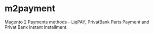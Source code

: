 # m2payment
Magento 2 Payments methods - LiqPAY, PrivatBank Parts Payment and Privat Bank Instant Installment.

